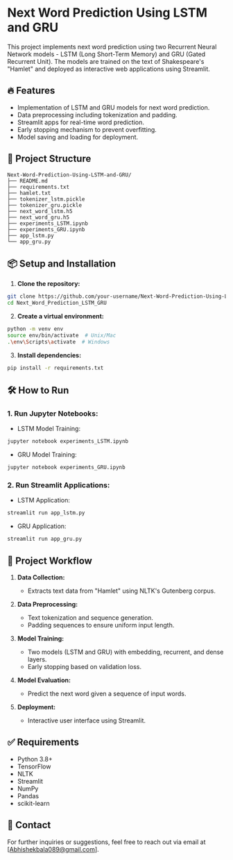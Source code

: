 # Next Word Prediction Using LSTM and GRU

This project implements next word prediction using two Recurrent Neural Network models - LSTM (Long Short-Term Memory) and GRU (Gated Recurrent Unit). The models are trained on the text of Shakespeare's "Hamlet" and deployed as interactive web applications using Streamlit.

## 🔥 Features

* Implementation of LSTM and GRU models for next word prediction.
* Data preprocessing including tokenization and padding.
* Streamlit apps for real-time word prediction.
* Early stopping mechanism to prevent overfitting.
* Model saving and loading for deployment.

## 🚀 Project Structure

```
Next-Word-Prediction-Using-LSTM-and-GRU/
├── README.md
├── requirements.txt
├── hamlet.txt
├── tokenizer_lstm.pickle
├── tokenizer_gru.pickle
├── next_word_lstm.h5
├── next_word_gru.h5
├── experiments_LSTM.ipynb
├── experiments_GRU.ipynb
├── app_lstm.py
└── app_gru.py
```

## 📦 Setup and Installation

1. **Clone the repository:**

```bash
git clone https://github.com/your-username/Next-Word-Prediction-Using-LSTM-and-GRU.git
cd Next_Word_Prediction_LSTM_GRU
```

2. **Create a virtual environment:**

```bash
python -m venv env
source env/bin/activate  # Unix/Mac
.\env\Scripts\activate  # Windows
```

3. **Install dependencies:**

```bash
pip install -r requirements.txt
```

## 🛠️ How to Run

### 1. Run Jupyter Notebooks:

* LSTM Model Training:

```bash
jupyter notebook experiments_LSTM.ipynb
```

* GRU Model Training:

```bash
jupyter notebook experiments_GRU.ipynb
```

### 2. Run Streamlit Applications:

* LSTM Application:

```bash
streamlit run app_lstm.py
```

* GRU Application:

```bash
streamlit run app_gru.py
```

## 🧐 Project Workflow

1. **Data Collection:**

   * Extracts text data from "Hamlet" using NLTK's Gutenberg corpus.

2. **Data Preprocessing:**

   * Text tokenization and sequence generation.
   * Padding sequences to ensure uniform input length.

3. **Model Training:**

   * Two models (LSTM and GRU) with embedding, recurrent, and dense layers.
   * Early stopping based on validation loss.

4. **Model Evaluation:**

   * Predict the next word given a sequence of input words.

5. **Deployment:**

   * Interactive user interface using Streamlit.

## ✅ Requirements

* Python 3.8+
* TensorFlow
* NLTK
* Streamlit
* NumPy
* Pandas
* scikit-learn

## 📧 Contact

For further inquiries or suggestions, feel free to reach out via email at \[[Abhishekbala089@gmail.com](mailto:Abhishekbala089@gmail.com)].
